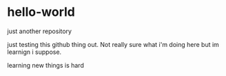 # hello-world
just another repository

just testing this github thing out. Not really sure what i'm doing here but im learnign i suppose.

learning new things is hard

